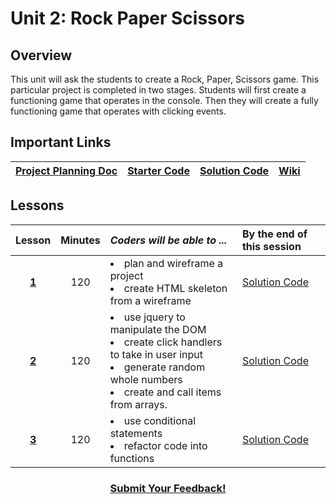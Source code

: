 # Unit 2: Rock Paper Scissors


## Overview
This unit will ask the students to create a Rock, Paper, Scissors game. This particular project is completed in two stages. Students will first create a functioning game that operates in the console. Then they will create a fully functioning game that operates with clicking events.

## Important Links

| [**Project Planning Doc**](https://drive.google.com/open?id=1dddAl5l-A1l0gA-oGxpcCFmlxRJzB7il39QEqmAm2Bs) |[**Starter Code**](https://github.com/ScriptEdcurriculum/advanced_rockpaperscissors_startercode) | [**Solution Code**](https://github.com/ScriptEdcurriculum/advanced_rockpaperscissors_solution)|[Wiki](https://github.com/ScriptEdcurriculum/curriculum2016/wiki/foundationsCourse#unit-9-conditionals-variables--strings)|
|:-------:|:-------:|:-------:|:-------:|

## Lessons
|Lesson|Minutes|*Coders will be able to ...*|By the end of this session|
|:-------:|:-------:|:-------|:-------|
|[**1**](https://docs.google.com/presentation/d/1ZktWplvZWdjnDF2dpS6sj14J1MHnG9P4AymCSCgWR-U/edit#slide=id.g1d0118cf2a_0_406)|120| <li> plan and wireframe a project</li>  <li> create HTML skeleton from a wireframe</li>| [Solution Code](https://github.com/ScriptEdcurriculum/advanced_rockpaperscissors_solution/tree/step-01)|
|[**2**](https://docs.google.com/presentation/d/1ZktWplvZWdjnDF2dpS6sj14J1MHnG9P4AymCSCgWR-U/edit#slide=id.g1f4c7fca2c_3_463)|120|<li> use jquery to manipulate the DOM</li> <li> create click handlers to take in user input</li><li>  generate random whole numbers</li> <li> create and call items from arrays.</li> |[Solution Code](https://github.com/ScriptEdcurriculum/advanced_rockpaperscissors_solution/tree/step-04)|
|[**3**](https://docs.google.com/presentation/d/1ZktWplvZWdjnDF2dpS6sj14J1MHnG9P4AymCSCgWR-U/edit#slide=id.g1f4c7fca2c_3_475)|120| <li> use conditional statements</li> <li> refactor code into functions</li>| [Solution Code](https://github.com/ScriptEdcurriculum/advanced_rockpaperscissors_solution/tree/step-07)|

<h3 align="center"><a href="https://docs.google.com/forms/d/e/1FAIpQLSfx0wkLyw_jSOhWR2yY8GTR8TV2NXYZc40us7aPHnl9bO6WAQ/viewform">Submit Your Feedback!</a></h3>
